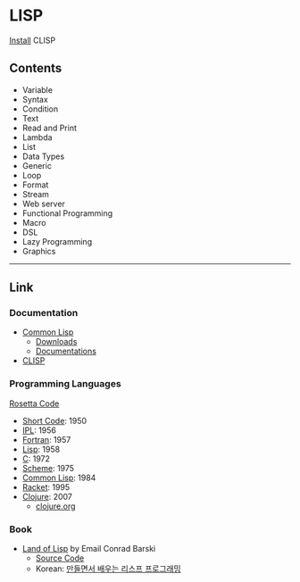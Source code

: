 # LISP

[Install](install.md) CLISP

## Contents

- Variable
- Syntax
- Condition
- Text
- Read and Print
- Lambda
- List
- Data Types
- Generic
- Loop
- Format
- Stream
- Web server
- Functional Programming
- Macro
- DSL
- Lazy Programming
- Graphics

---

## Link

### Documentation

- [Common Lisp](https://common-lisp.net/)
  - [Downloads](https://common-lisp.net/downloads)
  - [Documentations](https://common-lisp.net/documentation)
- [CLISP](https://clisp.sourceforge.io/)

### Programming Languages

[Rosetta Code](http://rosettacode.org/wiki/Rosetta_Code)

- [Short Code](<https://en.wikipedia.org/wiki/Short_Code_(computer_language)>): 1950
- [IPL](https://en.wikipedia.org/wiki/Information_Processing_Language): 1956
- [Fortran](https://en.wikipedia.org/wiki/Fortran): 1957
- [Lisp](<https://en.wikipedia.org/wiki/Lisp_(programming_language)>): 1958
- [C](<https://en.wikipedia.org/wiki/C_(programming_language)>): 1972
- [Scheme](<https://en.wikipedia.org/wiki/Scheme_(programming_language)>): 1975
- [Common Lisp](https://en.wikipedia.org/wiki/Common_Lisp): 1984
- [Racket](<https://en.wikipedia.org/wiki/Racket_(programming_language)>): 1995
- [Clojure](https://en.wikipedia.org/wiki/Clojure): 2007
  - [clojure.org](https://clojure.org/)

### Book

- [Land of Lisp](http://landoflisp.com/) by Email Conrad Barski
  - [Source Code](http://landoflisp.com/source.html)
  - Korean: [만들면서 배우는 리스프 프로그래밍](https://www.hanbit.co.kr/store/books/look.php?p_code=B9283396949)
